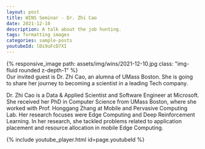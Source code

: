 ```yaml
---
layout: post
title: WINS Seminar - Dr. Zhi Cao
date: 2021-12-10
description: A talk about the job hunting.
tags: formatting images
categories: sample-posts
youtubeId: lDi9uFcD7XI
---
```

<div class="post">
    <div class="profile float-right w-50">
        {% responsive_image path: assets/img/wins/2021-12-10.jpg class: "img-fluid rounded z-depth-1" %}
    </div>
</div>
Our invited guest is Dr. Zhi Cao, an alumna of UMass Boston. She is going to share her journey to becoming a scientist in a leading Tech company.

Dr. Zhi Cao is a Data & Applied Scientist and Software Engineer at Microsoft. She received her PhD in Computer Science from UMass Boston, where she worked with Prof. Honggang Zhang at Mobile and Pervasive Computing Lab. Her research focuses were Edge Computing and Deep Reinforcement Learning. In her research, she tackled problems related to application placement and resource allocation in mobile Edge Computing.


{% include youtube_player.html id=page.youtubeId %}








